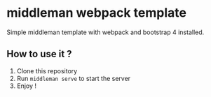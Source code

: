 # middleman webpack template
Simple middleman template with webpack and bootstrap 4 installed.

## How to use it ?
1. Clone this repository
2. Run `middleman serve` to start the server
3. Enjoy !
